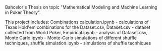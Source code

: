 Bahcelor's Thesis on topic "Mathematical Modeling and Machine Learning in Poker Theory". 

This project includes:
Combinations calculation.ipynb - calculations of Texas Hold'em combinations for the Dataset.csv,
Dataset.csv - dataset collected from World Poker,
Empirical.ipynb - analysis of Dataset.csv,
Monte Carlo.ipynb - Monte-Carlo simulations of different shuffle techniques,
shuffle simulation.ipynb - simulations of shuffle tecnhiques

